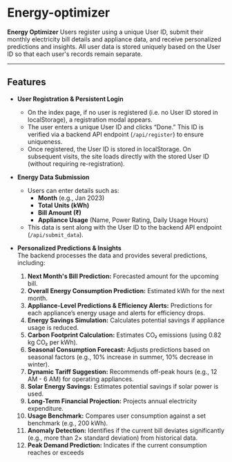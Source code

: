 # Energy-optimizer


**Energy Optimizer** Users register using a unique User ID, submit their monthly electricity bill details and appliance data, and receive personalized predictions and insights. All user data is stored uniquely based on the User ID so that each user's records remain separate.

---

## Features

- **User Registration & Persistent Login**  
  - On the index page, if no user is registered (i.e. no User ID stored in localStorage), a registration modal appears.
  - The user enters a unique User ID and clicks “Done.” This ID is verified via a backend API endpoint (`/api/register`) to ensure uniqueness.
  - Once registered, the User ID is stored in localStorage. On subsequent visits, the site loads directly with the stored User ID (without requiring re-registration).

- **Energy Data Submission**  
  - Users can enter details such as:
    - **Month** (e.g., Jan 2023)
    - **Total Units (kWh)**
    - **Bill Amount (₹)**
    - **Appliance Usage** (Name, Power Rating, Daily Usage Hours)
  - This data is sent along with the User ID to the backend API endpoint (`/api/submit_data`).

- **Personalized Predictions & Insights**  
  The backend processes the data and provides several predictions, including:
  1. **Next Month's Bill Prediction:** Forecasted amount for the upcoming bill.
  2. **Overall Energy Consumption Prediction:** Estimated kWh for the next month.
  3. **Appliance-Level Predictions & Efficiency Alerts:** Predictions for each appliance’s energy usage and alerts for efficiency drops.
  4. **Energy Savings Simulation:** Calculates potential savings if appliance usage is reduced.
  5. **Carbon Footprint Calculation:** Estimates CO₂ emissions (using 0.82 kg CO₂ per kWh).
  6. **Seasonal Consumption Forecast:** Adjusts predictions based on seasonal factors (e.g., 10% increase in summer, 10% decrease in winter).
  7. **Dynamic Tariff Suggestion:** Recommends off-peak hours (e.g., 12 AM - 6 AM) for operating appliances.
  8. **Solar Energy Savings:** Estimates potential savings if solar power is used.
  9. **Long-Term Financial Projection:** Projects annual electricity expenditure.
  10. **Usage Benchmark:** Compares user consumption against a set benchmark (e.g., 200 kWh).
  11. **Anomaly Detection:** Identifies if the current bill deviates significantly (e.g., more than 2× standard deviation) from historical data.
  12. **Peak Demand Prediction:** Indicates if the current consumption reaches or exceeds
